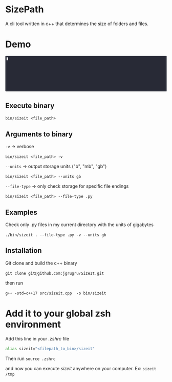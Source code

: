 # SizePath
A cli tool written in c++ that determines the size of folders and files.

# Demo
![Demo](docs/demo.gif)

## Execute binary
`bin/sizeit <file_path>`

## Arguments to binary
`-v` -> verbose

```bin/sizeit <file_path> -v```

`--units` -> output storage units ("b", "mb", "gb")

```bin/sizeit <file_path> --units gb```

`--file-type` -> only check storage for specific file endings

```bin/sizeit <file_path> --file-type .py```

## Examples
Check only .py files in my current directory with the units of gigabytes

```./bin/sizeit . --file-type .py -v --units gb```

## Installation
Git clone and build the c++ binary

```git clone git@github.com:jgrugru/SizeIt.git```

then run

```g++ -std=c++17 src/sizeit.cpp  -o bin/sizeit```

# Add it to your global zsh environment
Add this line in your *.zshrc* file

```bash
alias sizeit="<filepath_to_bin>/sizeit"
```

Then run `source .zshrc`

and now you can execute *sizeit* anywhere on your computer.
Ex:
`sizeit /tmp`